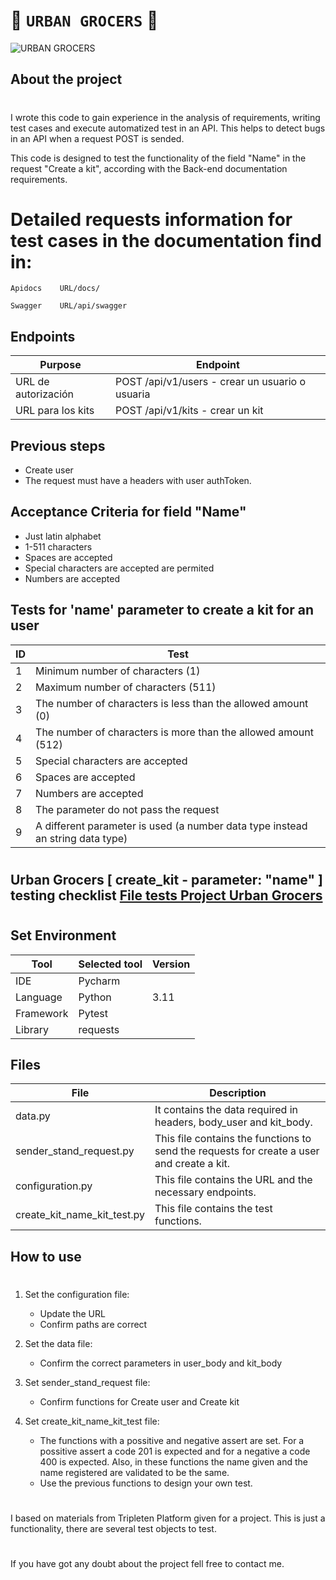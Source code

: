 # 🛒  `URBAN GROCERS` 🧺

![URBAN GROCERS](https://previews.123rf.com/images/castecodesign/castecodesign1907/castecodesign190700223/126285821-shopping-cart-template-vector-flat-style-product-icon-sale-concepts.jpg)

## About the project
#
I wrote this code to gain experience in the analysis of requirements, writing test cases and execute automatized test in an API. This helps to detect bugs in an API when a request POST is sended.

This code is designed to test the functionality of the field "Name" in the request "Create a kit", according with the Back-end documentation requirements. 


#  Detailed requests information for test cases in the documentation find in:
```ssh 
Apidocs    URL/docs/
```
```ssh 
Swagger    URL/api/swagger
```
## Endpoints

| Purpose | Endpoint
| ----- | ----- |
| URL de autorización | POST /api/v1/users - crear un usuario o usuaria |
| URL para los kits | POST /api/v1/kits - crear un kit |

## Previous steps
- Create user
- The request must have a headers with user authToken.

## Acceptance Criteria for field "Name"
- Just latin alphabet
- 1-511 characters
- Spaces are accepted
- Special characters are accepted are permited
- Numbers are accepted


##  Tests for 'name' parameter to create a kit for an user

| ID | Test | 
| ------ | ------ |
| 1 | Minimum number of characters (1) |
| 2 | Maximum number of characters (511) |
| 3 | The number of characters is less than the allowed amount (0) |
| 4 | The number of characters is more than the allowed amount (512) |
| 5 | Special characters are accepted |
| 6 | Spaces are accepted |
| 7 | Numbers are accepted |
| 8 | The parameter do not pass the request |
| 9 | A different parameter is used (a number data type instead an string data type) |
#
## Urban Grocers [ create_kit - parameter: "name" ] testing checklist [File tests Project Urban Grocers](https://docs.google.com/spreadsheets/d/1MMni-gecUXFTzBP6Q6ReykiM-AhpKyG6/edit?usp=drive_link&ouid=112711575793272570934&rtpof=true&sd=true)
#


## Set Environment
|Tool|Selected tool|Version|
|-----|-----|---|
IDE|Pycharm||
|Language|Python|3.11|
|Framework|Pytest||
|Library|requests||

## Files

|File|Description|
|-----|-----|
|data.py|It contains the data required in headers, body_user and kit_body.|
|sender_stand_request.py|This file contains the functions to send the requests for create a user and create a kit.|
|configuration.py|This file contains the URL and the necessary endpoints.|
|create_kit_name_kit_test.py|This file contains the test functions.|

## How to use
#
1. Set the configuration file:
    - Update the URL
    - Confirm paths are correct

2. Set the data file:
    - Confirm the correct parameters in user_body and kit_body

3. Set sender_stand_request file: 
    - Confirm functions for Create user and Create kit

4. Set create_kit_name_kit_test file:
    - The functions with a possitive and negative assert are set. For a possitive assert a code 201 is expected and for a negative a code 400 is expected. Also, in these functions the name given and the name registered are validated to be the same.
    - Use the previous functions to design your own test.

#
I based on materials from Tripleten Platform given for a project. This is just a functionality, there are several test objects to test.
#
If you have got any doubt about the project fell free to contact me.




